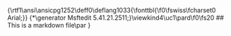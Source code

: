 {\rtf1\ansi\ansicpg1252\deff0\deflang1033{\fonttbl{\f0\fswiss\fcharset0 Arial;}}
{\*\generator Msftedit 5.41.21.2511;}\viewkind4\uc1\pard\f0\fs20 ## This is a markdown file\par
}
 